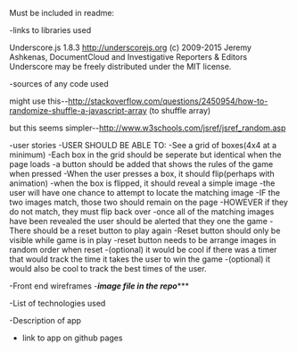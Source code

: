 Must be included in readme:

-links to libraries used

Underscore.js 1.8.3
http://underscorejs.org
(c) 2009-2015 Jeremy Ashkenas, DocumentCloud and Investigative Reporters & Editors
Underscore may be freely distributed under the MIT license.






-sources of any code used


might use this--http://stackoverflow.com/questions/2450954/how-to-randomize-shuffle-a-javascript-array (to shuffle array)

but this seems simpler--http://www.w3schools.com/jsref/jsref_random.asp


-user stories
	-USER SHOULD BE ABLE TO:
		-See a grid of boxes(4x4 at a minimum)
		-Each box in the grid should be seperate but identical when the page loads
		-a button should be added that shows the rules of the game when pressed
		-When the user presses a box, it should flip(perhaps with animation)
		-when the box is flipped, it should reveal a simple image
		-the user will have one chance to attempt to locate the matching image
		-IF the two images match, those two should remain on the page
		-HOWEVER if they do not match, they must flip back over
		-once all of the matching images have been revealed the user should be alerted that they one the game
		-There should be a reset button to play again
		-Reset button should only be visible while game is in play
		-reset button needs to be arrange images in random order when reset
		-(optional) it would be cool if there was a timer that would track the time it takes the user to win the game
		-(optional) it would also be cool to track the best times of the user. 

-Front end wireframes
	-***image file in the repo******

-List of technologies used

-Description of app

- link to app on github pages